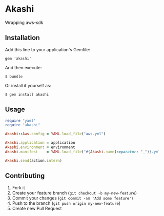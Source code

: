 # Akashi

Wrapping aws-sdk

## Installation

Add this line to your application's Gemfile:

    gem 'akashi'

And then execute:

    $ bundle

Or install it yourself as:

    $ gem install akashi

## Usage

``` ruby
require "yaml"
require "akashi"

Akashi::Aws.config = YAML.load_file("aws.yml")

Akashi.application = application
Akashi.environment = environment
Akashi.manifest    = YAML.load_file("#{Akashi.name(separator: "_")}.yml")

Akashi.send(action.intern)
```

## Contributing

1. Fork it
2. Create your feature branch (`git checkout -b my-new-feature`)
3. Commit your changes (`git commit -am 'Add some feature'`)
4. Push to the branch (`git push origin my-new-feature`)
5. Create new Pull Request
